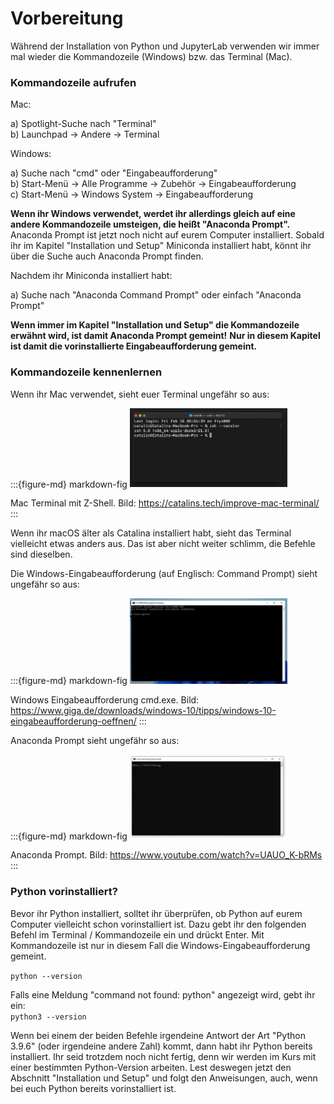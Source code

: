 # Vorbereitung

Während der Installation von Python und JupyterLab verwenden wir immer mal wieder die Kommandozeile (Windows) bzw. das Terminal (Mac).

### Kommandozeile aufrufen 

Mac: 

a) Spotlight-Suche nach "Terminal" \
b) Launchpad -> Andere -> Terminal

Windows: 

a) Suche nach "cmd" oder "Eingabeaufforderung" \
b) Start-Menü -> Alle Programme -> Zubehör -> Eingabeaufforderung \
c) Start-Menü -> Windows System -> Eingabeaufforderung

**Wenn ihr Windows verwendet, werdet ihr allerdings gleich auf eine andere Kommandozeile umsteigen, die heißt "Anaconda Prompt".**
Anaconda Prompt ist jetzt noch nicht auf eurem Computer installiert. Sobald ihr im Kapitel "Installation und Setup" Miniconda installiert habt, könnt ihr über die Suche auch Anaconda Prompt finden.   

Nachdem ihr Miniconda installiert habt: 

a) Suche nach "Anaconda Command Prompt" oder einfach "Anaconda Prompt"

**Wenn immer im Kapitel "Installation und Setup" die Kommandozeile erwähnt wird, ist damit Anaconda Prompt gemeint!**
**Nur in diesem Kapitel ist damit die vorinstallierte Eingabeaufforderung gemeint.**

### Kommandozeile kennenlernen 

Wenn ihr Mac verwendet, sieht euer Terminal ungefähr so aus: 

:::{figure-md} markdown-fig
<img src="mac_zsh.png" alt="Mac zsh" class="bg-transparent" width="50%">

Mac Terminal mit Z-Shell. Bild: https://catalins.tech/improve-mac-terminal/
:::

Wenn ihr macOS älter als Catalina installiert habt, sieht das Terminal vielleicht etwas anders aus. 
Das ist aber nicht weiter schlimm, die Befehle sind dieselben. 

Die Windows-Eingabeaufforderung (auf Englisch: Command Prompt) sieht ungefähr so aus: 

:::{figure-md} markdown-fig
<img src="windows_cmd.png" alt="Windows cmd" class="bg-transparent" width="50%">

Windows Eingabeaufforderung cmd.exe. Bild: https://www.giga.de/downloads/windows-10/tipps/windows-10-eingabeaufforderung-oeffnen/
:::

Anaconda Prompt sieht ungefähr so aus: 

:::{figure-md} markdown-fig
<img src="windows_anaconda_prompt.png" alt="Anaconda prompt" class="bg-transparent" width="50%">

Anaconda Prompt. Bild: https://www.youtube.com/watch?v=UAUO_K-bRMs
:::


### Python vorinstalliert? 

Bevor ihr Python installiert, solltet ihr überprüfen, ob Python auf eurem Computer vielleicht schon vorinstalliert ist.
Dazu gebt ihr den folgenden Befehl im Terminal / Kommandozeile ein und drückt Enter. Mit Kommandozeile ist nur in diesem Fall die Windows-Eingabeaufforderung gemeint.

`python --version` 

Falls eine Meldung "command not found: python" angezeigt wird, gebt ihr ein: \
`python3 --version`

Wenn bei einem der beiden Befehle irgendeine Antwort der Art "Python 3.9.6" (oder irgendeine andere Zahl) kommt, dann habt ihr Python bereits installiert. 
Ihr seid trotzdem noch nicht fertig, denn wir werden im Kurs mit einer bestimmten Python-Version arbeiten. Lest deswegen jetzt den Abschnitt "Installation und Setup" und folgt den Anweisungen, auch, wenn bei euch Python bereits vorinstalliert ist.



